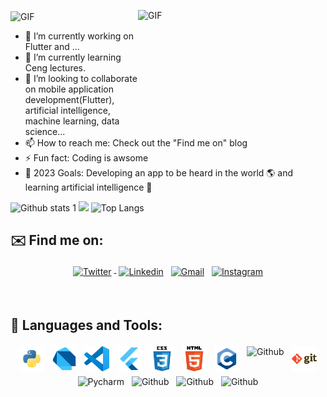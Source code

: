 <img align="center" alt="GIF" src="https://user-images.githubusercontent.com/91992194/229088699-e1a47a36-bafd-4aa2-a124-298b2ec7908d.gif"> <img align="right" alt="GIF" src="https://media4.giphy.com/media/qgQUggAC3Pfv687qPC/giphy.gif?raw=true" width="300" height="200" />





<!--
**Byavuz07/Byavuz07** is a ✨ _special_ ✨ repository because its `README.md` (this file) appears on your GitHub profile.

Here are some ideas to get you started:


- 🤔 I’m looking for help with ...
- 💬 Ask me about ...
- 😄 Pronouns: ...

-->
- 🔭 I’m currently working on Flutter and ...
- 🌱 I’m currently learning Ceng lectures.
- 👯 I’m looking to collaborate on mobile application development(Flutter), artificial intelligence, machine learning, data science... 
- 📫 How to reach me: Check out the "Find me on" blog
- ⚡ Fun fact: Coding is awsome
-  🥅 2023 Goals: Developing an app to be heard in the world 🌎 and learning artificial intelligence 🤖

![Github stats 1](https://github-readme-stats.vercel.app/api?username=BunyaminYavuz&show_icons=true&theme=dark) 
![](https://visitor-badge.laobi.icu/badge?page_id=BunyaminYavuz.BunyaminYavuz)
![Top Langs](https://github-readme-stats.vercel.app/api/top-langs/?username=BunyaminYavuz&theme=dark)
## ✉️ Find me on:


<p align="center">
 <a href="https://twitter.com/bnymnYvz07" target="_blank" rel="noopener noreferrer"> <img src="https://cdn-icons-png.flaticon.com/512/733/733635.png" alt="Twitter" height="40" style="vertical-align:top; margin:4px"> </a>
 <a href="https://www.linkedin.com/in/bunyamin-yavuz-079616232/" target="_blank" rel="noopener noreferrer"> <img src="https://cdn.jsdelivr.net/npm/simple-icons@v3/icons/linkedin.svg" alt="Linkedin" height="40" style="vertical-align:top; margin:4px"></a>
 <a href="mailto:1b.yavuz07@gmail.com"> <img src="https://cdn.jsdelivr.net/npm/simple-icons@v3/icons/gmail.svg" alt="Gmail" height="40" style="vertical-align:top; margin:4px"></a>
 <a href="https://www.instagram.com/bnymn_yvz07" target="_blank" rel="noopener noreferrer"> <img src="https://icons.veryicon.com/png/o/application/fill-2/instagram-61.png" alt="Instagram" height="40" style="vertical-align:top; margin:4px"> </a>
</p>

<br />

## 🧰 Languages and Tools:
<p align="center">
<img src="https://raw.githubusercontent.com/github/explore/80688e429a7d4ef2fca1e82350fe8e3517d3494d/topics/python/python.png" alt="Python" height="40" style="vertical-align:top; margin:4px">
<img src="https://raw.githubusercontent.com/github/explore/80688e429a7d4ef2fca1e82350fe8e3517d3494d/topics/dart/dart.png" alt="Dart" height="40" style="vertical-align:top; margin:4px">
<img src="https://raw.githubusercontent.com/github/explore/80688e429a7d4ef2fca1e82350fe8e3517d3494d/topics/visual-studio-code/visual-studio-code.png" alt="VS Code" height="40" style="vertical-align:top; margin:4px">
<img src="https://raw.githubusercontent.com/github/explore/80688e429a7d4ef2fca1e82350fe8e3517d3494d/topics/flutter/flutter.png" alt="Flutter" height="40" style="vertical-align:top; margin:4px">
<img src="https://raw.githubusercontent.com/github/explore/80688e429a7d4ef2fca1e82350fe8e3517d3494d/topics/css/css.png" alt="Css" height="40" style="vertical-align:top; margin:4px">
<img src="https://raw.githubusercontent.com/github/explore/80688e429a7d4ef2fca1e82350fe8e3517d3494d/topics/html/html.png" alt="Html" height="40" style="vertical-align:top; margin:4px">
<img src="https://raw.githubusercontent.com/github/explore/80688e429a7d4ef2fca1e82350fe8e3517d3494d/topics/c/c.png" alt="C" height="40" style="vertical-align:top; margin:4px">
<img src="https://github.githubassets.com/images/modules/logos_page/GitHub-Mark.png" alt="Github" height="40" style="vertical-align:top; margin:4px">
<img src="https://raw.githubusercontent.com/github/explore/80688e429a7d4ef2fca1e82350fe8e3517d3494d/topics/git/git.png" alt="Android" height="40" style="vertical-align:top; margin:4px">
<img src="https://upload.wikimedia.org/wikipedia/commons/thumb/1/1d/PyCharm_Icon.svg/1024px-PyCharm_Icon.svg.png" alt="Pycharm" height="40" style="vertical-align:top; margin:4px">
<img src="https://e7.pngegg.com/pngimages/741/983/png-clipart-code-blocks-c-computer-programming-computer-icons-others-miscellaneous-angle-thumbnail.png" alt="Github" height="40" style="vertical-align:top; margin:4px">
<img src="https://www.pngitem.com/pimgs/m/191-1918829_icon-android-studio-logo-hd-png-download.png" alt="Github" height="40" style="vertical-align:top; margin:4px">
<img src="https://friconix.com/png/fi-stluxx-jupyter-notebook.png" alt="Github" height="40" style="vertical-align:top; margin:4px">


</p>


